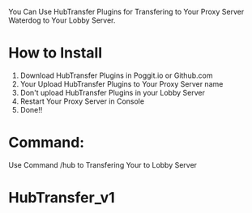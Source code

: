 You Can Use HubTransfer Plugins for Transfering
to Your Proxy Server Waterdog to Your Lobby Server.

# How to Install

1. Download HubTransfer Plugins in Poggit.io or Github.com
2. Your Upload HubTransfer Plugins to Your Proxy Server
   name
3. Don't upload HubTransfer Plugins in your Lobby Server
4. Restart Your Proxy Server in Console
5. Done!! 

# Command: 
Use Command /hub to Transfering Your to Lobby Server

# HubTransfer_v1
